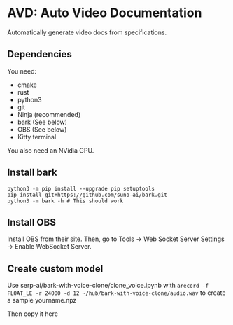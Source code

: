 # AVD: Auto Video Documentation

Automatically generate video docs from specifications.

## Dependencies

You need:

- cmake
- rust
- python3
- git
- Ninja (recommended)
- bark (See below)
- OBS (See below)
- Kitty terminal

You also need an NVidia GPU.

## Install bark

```
python3 -m pip install --upgrade pip setuptools
pip install git+https://github.com/suno-ai/bark.git
python3 -m bark -h # This should work
```

## Install OBS

Install OBS from their site. Then, go to Tools -> Web Socket Server Settings -> Enable
WebSocket Server.

## Create custom model

Use serp-ai/bark-with-voice-clone/clone_voice.ipynb with `arecord -f FLOAT_LE -r 24000 -d 12 ~/hub/bark-with-voice-clone/audio.wav`
to create a sample yourname.npz

Then copy it here